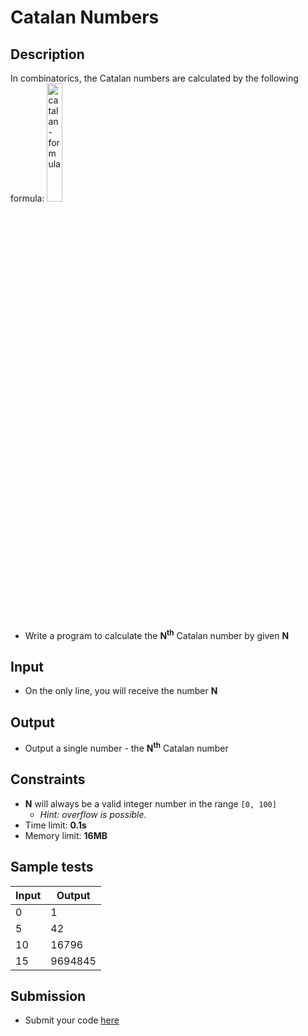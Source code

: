 # Catalan Numbers

## Description
In combinatorics, the Catalan numbers are calculated by the following formula:
<img src="https://cloud.githubusercontent.com/assets/3619393/5626137/d7ec8bc2-958f-11e4-9787-f6c386847c81.png" alt="catalan-formula" style="width: 22%" />
  - Write a program to calculate the **N<sup>th</sup>** Catalan number by given **N**

## Input
- On the only line, you will receive the number **N**

## Output
- Output a single number - the **N<sup>th</sup>** Catalan number

## Constraints
- **N** will always be a valid integer number in the range `[0, 100]`
  - _Hint: overflow is possible._
- Time limit: **0.1s**
- Memory limit: **16MB**

## Sample tests

|     Input      |     Output     |
|----------------|----------------|
| 0              | 1              |
| 5              | 42             |
| 10             | 16796          |
| 15             | 9694845        |

## Submission
- Submit your code [here](http://bgcoder.com/Contests/Compete/Index/312#7)